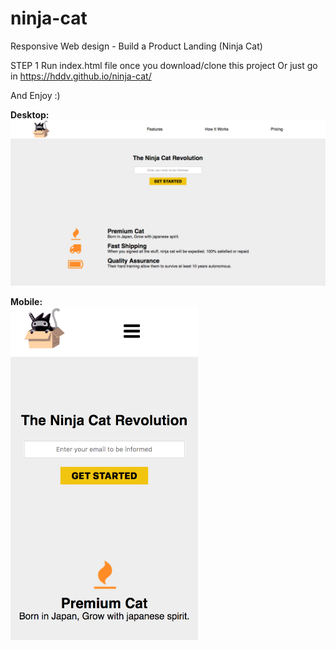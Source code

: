 # ninja-cat
Responsive Web design - Build a Product Landing (Ninja Cat)

STEP 1
Run index.html file once you download/clone this project
Or just go in https://hddv.github.io/ninja-cat/

And Enjoy :)


<strong>Desktop:</strong><br>
<img src="./img/main.png" width="900">


<strong>Mobile:</strong><br>
<img src="./img/main2.png" width="300">

